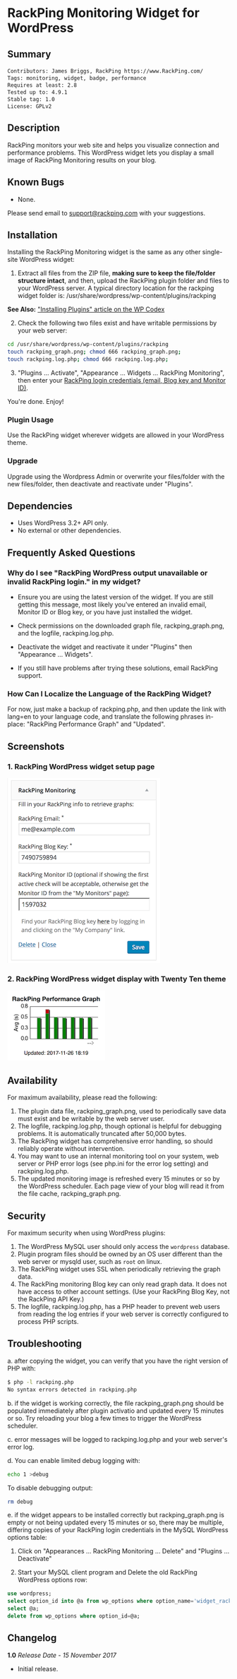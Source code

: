 RackPing Monitoring Widget for WordPress
=====

Summary
-----

    Contributors: James Briggs, RackPing https://www.RackPing.com/
    Tags: monitoring, widget, badge, performance
    Requires at least: 2.8
    Tested up to: 4.9.1
    Stable tag: 1.0
    License: GPLv2

Description
-----

RackPing monitors your web site and helps you visualize connection and performance problems. This WordPress widget lets you display a small image of RackPing Monitoring results on your blog.

Known Bugs
-----
* None.

Please send email to support@rackping.com with your suggestions.

Installation
-----

Installing the RackPing Monitoring widget is the same as any other single-site WordPress widget:

1. Extract all files from the ZIP file, **making sure to keep the file/folder structure intact**, and then, upload the RackPing plugin folder and files to your WordPress server. A typical directory location for the rackping widget folder is:
/usr/share/wordpress/wp-content/plugins/rackping

**See Also:** ["Installing Plugins" article on the WP Codex](http://codex.wordpress.org/Managing_Plugins#Installing_Plugins)

2. Check the following two files exist and have writable permissions by your web server:

```bash
cd /usr/share/wordpress/wp-content/plugins/rackping
touch rackping_graph.png; chmod 666 rackping_graph.png;
touch rackping.log.php; chmod 666 rackping.log.php;
```

3. "Plugins ... Activate", "Appearance ... Widgets ... RackPing Monitoring", then enter your [RackPing login credentials (email, Blog key and Monitor ID)](https://www.rackping.com/).

You're done. Enjoy!

### Plugin Usage ###

Use the RackPing widget wherever widgets are allowed in your WordPress theme.

### Upgrade ###

Upgrade using the Wordpress Admin or overwrite your files/folder with the new files/folder, then deactivate and reactivate under "Plugins".

Dependencies
-----

* Uses WordPress 3.2+ API only.
* No external or other dependencies.

Frequently Asked Questions
-----

### Why do I see "RackPing WordPress output unavailable or invalid RackPing login." in my widget? ###

* Ensure you are using the latest version of the widget. If you are still getting this message, most likely you've entered an invalid email, Monitor ID or Blog key, or you have just installed the widget.

* Check permissions on the downloaded graph file, rackping_graph.png, and the logfile, rackping.log.php.

* Deactivate the widget and reactivate it under "Plugins" then "Appearance ... Widgets".

* If you still have problems after trying these solutions, email RackPing support.

### How Can I Localize the Language of the RackPing Widget? ###

For now, just make a backup of rackping.php, and then update the link with lang=en to your language code, and translate the following phrases in-place: "RackPing Performance Graph" and "Updated".

Screenshots
-----

### 1. RackPing WordPress widget setup page ###
![RackPing WordPress widget setup page](images/screenshot-1.png?raw=true "Widget setup page")

### 2. RackPing WordPress widget display with Twenty Ten theme ###
![RackPing WordPress widget display with Twenty Ten theme](images/screenshot-2.png?raw=true "Widget display with Twenty Ten theme")

Availability
-----

For maximum availability, please read the following:

1. The plugin data file, rackping_graph.png, used to periodically save data must exist and be writable by the web server user.
2. The logfile, rackping.log.php, though optional is helpful for debugging problems. It is automatically truncated after 50,000 bytes.
3. The RackPing widget has comprehensive error handling, so should reliably operate without intervention.
4. You may want to use an internal monitoring tool on your system, web server or PHP error logs (see php.ini for the error log setting) and rackping.log.php.
5. The updated monitoring image is refreshed every 15 minutes or so by the WordPress scheduler. Each page view of your blog will read it from the file cache, rackping_graph.png.

Security
-----

For maximum security when using WordPress plugins:

1. The WordPress MySQL user should only access the `wordpress` database.
2. Plugin program files should be owned by an OS user different than the web server or mysqld user, such as `root` on linux.
3. The RackPing widget uses SSL when periodically retrieving the graph data.
4. The RackPing monitoring Blog key can only read graph data. It does not have access to other account settings. (Use your RackPing Blog Key, not the RackPing API Key.)
5. The logfile, rackping.log.php, has a PHP header to prevent web users from reading the log entries if your web server is correctly configured to process PHP scripts.

Troubleshooting
-----

a. after copying the widget, you can verify that you have the right version of PHP with:

```bash
$ php -l rackping.php
No syntax errors detected in rackping.php
```

b. if the widget is working correctly, the file rackping_graph.png should be populated immediately after plugin activatio and updated every 15 minutes or so. Try reloading your blog a few times to trigger the WordPress scheduler.

c. error messages will be logged to rackping.log.php and your web server's error log.

d. You can enable limited debug logging with:

```bash
echo 1 >debug
```

To disable debugging output:

```bash
rm debug
```

e. if the widget appears to be installed correctly but rackping_graph.png is empty or not being updated every 15 minutes or so, there may be multiple, differing copies of your RackPing login credentials in the MySQL WordPress options table:

1. Click on "Appearances ... RackPing Monitoring ... Delete" and "Plugins ... Deactivate"

2. Start your MySQL client program and Delete the old RackPing WordPress options row:

```sql
use wordpress;
select option_id into @a from wp_options where option_name='widget_rackping' limit 1;
select @a;
delete from wp_options where option_id=@a;
```

Changelog
-----

__1.0__
*Release Date - 15 November 2017*

* Initial release.

